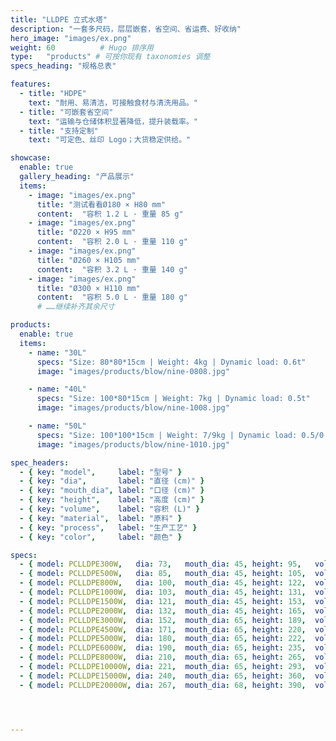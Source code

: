 ```yaml
---
title: "LLDPE 立式水塔"
description: "一套多尺码，层层嵌套，省空间、省运费、好收纳"
hero_image: "images/ex.png"
weight: 60          # Hugo 排序用
type:   "products" # 可按你现有 taxonomies 调整
specs_heading: "规格总表"

features:
  - title: "HDPE"
    text: "耐用、易清洁，可接触食材与清洗用品。"
  - title: "可嵌套省空间"
    text: "运输与仓储体积显著降低，提升装载率。"
  - title: "支持定制"
    text: "可定色、丝印 Logo；大货稳定供给。"

showcase:
  enable: true
  gallery_heading: "产品展示"
  items:
    - image: "images/ex.png"
      title: "测试看看Ø180 × H80 mm"
      content:  "容积 1.2 L · 重量 85 g"
    - image: "images/ex.png"
      title: "Ø220 × H95 mm"
      content:  "容积 2.0 L · 重量 110 g"
    - image: "images/ex.png"
      title: "Ø260 × H105 mm"
      content:  "容积 3.2 L · 重量 140 g"
    - image: "images/ex.png"
      title: "Ø300 × H110 mm"
      content:  "容积 5.0 L · 重量 180 g"
      # ……继续补齐其余尺寸

products:
  enable: true
  items:
    - name: "30L"
      specs: "Size: 80*80*15cm | Weight: 4kg | Dynamic load: 0.6t"
      image: "images/products/blow/nine-0808.jpg"

    - name: "40L"
      specs: "Size: 100*80*15cm | Weight: 7kg | Dynamic load: 0.5t"
      image: "images/products/blow/nine-1008.jpg"

    - name: "50L"
      specs: "Size: 100*100*15cm | Weight: 7/9kg | Dynamic load: 0.5/0.7t"
      image: "images/products/blow/nine-1010.jpg"

spec_headers:
  - { key: "model",     label: "型号" }
  - { key: "dia",       label: "直径 (cm)" }
  - { key: "mouth_dia", label: "口径 (cm)" }
  - { key: "height",    label: "高度 (cm)" }
  - { key: "volume",    label: "容积 (L)" }
  - { key: "material",  label: "原料" }
  - { key: "process",   label: "生产工艺" }
  - { key: "color",     label: "颜色" }

specs:
  - { model: PCLLDPE300W,   dia: 73,   mouth_dia: 45, height: 95,   volume: 300,   material: LLDPE, process: 滚塑, color: 白 }
  - { model: PCLLDPE500W,   dia: 85,   mouth_dia: 45, height: 105,  volume: 500,   material: LLDPE, process: 滚塑, color: 白 }
  - { model: PCLLDPE800W,   dia: 100,  mouth_dia: 45, height: 122,  volume: 800,   material: LLDPE, process: 滚塑, color: 白 }
  - { model: PCLLDPE1000W,  dia: 103,  mouth_dia: 45, height: 131,  volume: 1000,  material: LLDPE, process: 滚塑, color: 白 }
  - { model: PCLLDPE1500W,  dia: 121,  mouth_dia: 45, height: 153,  volume: 1500,  material: LLDPE, process: 滚塑, color: 白 }
  - { model: PCLLDPE2000W,  dia: 132,  mouth_dia: 45, height: 165,  volume: 2000,  material: LLDPE, process: 滚塑, color: 白 }
  - { model: PCLLDPE3000W,  dia: 152,  mouth_dia: 65, height: 189,  volume: 3000,  material: LLDPE, process: 滚塑, color: 白 }
  - { model: PCLLDPE4500W,  dia: 171,  mouth_dia: 65, height: 220,  volume: 4500,  material: LLDPE, process: 滚塑, color: 白 }
  - { model: PCLLDPE5000W,  dia: 180,  mouth_dia: 65, height: 222,  volume: 5000,  material: LLDPE, process: 滚塑, color: 白 }
  - { model: PCLLDPE6000W,  dia: 190,  mouth_dia: 65, height: 235,  volume: 6000,  material: LLDPE, process: 滚塑, color: 白 }
  - { model: PCLLDPE8000W,  dia: 210,  mouth_dia: 65, height: 265,  volume: 8000,  material: LLDPE, process: 滚塑, color: 白 }
  - { model: PCLLDPE10000W, dia: 221,  mouth_dia: 65, height: 293,  volume: 10000, material: LLDPE, process: 滚塑, color: 白 }
  - { model: PCLLDPE15000W, dia: 240,  mouth_dia: 65, height: 360,  volume: 15000, material: LLDPE, process: 滚塑, color: 白 }
  - { model: PCLLDPE20000W, dia: 267,  mouth_dia: 68, height: 390,  volume: 20000, material: LLDPE, process: 滚塑, color: 白 }




---
```

